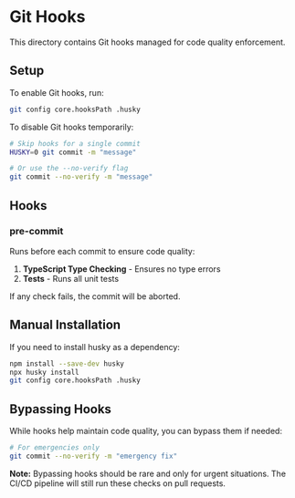 # Git Hooks

This directory contains Git hooks managed for code quality enforcement.

## Setup

To enable Git hooks, run:

```bash
git config core.hooksPath .husky
```

To disable Git hooks temporarily:

```bash
# Skip hooks for a single commit
HUSKY=0 git commit -m "message"

# Or use the --no-verify flag
git commit --no-verify -m "message"
```

## Hooks

### pre-commit

Runs before each commit to ensure code quality:

1. **TypeScript Type Checking** - Ensures no type errors
2. **Tests** - Runs all unit tests

If any check fails, the commit will be aborted.

## Manual Installation

If you need to install husky as a dependency:

```bash
npm install --save-dev husky
npx husky install
git config core.hooksPath .husky
```

## Bypassing Hooks

While hooks help maintain code quality, you can bypass them if needed:

```bash
# For emergencies only
git commit --no-verify -m "emergency fix"
```

**Note:** Bypassing hooks should be rare and only for urgent situations. The CI/CD pipeline will still run these checks on pull requests.
